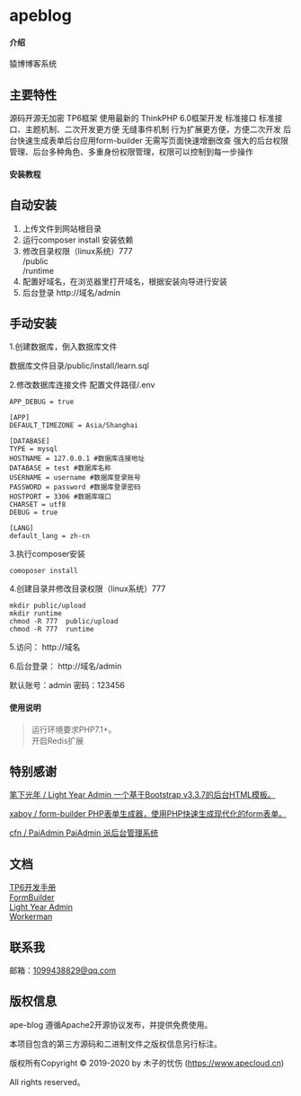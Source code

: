 # apeblog

#### 介绍
猿博博客系统

## 主要特性

源码开源无加密
TP6框架
使用最新的 ThinkPHP 6.0框架开发
标准接口
标准接口、主题机制、二次开发更方便
无缝事件机制 行为扩展更方便，方便二次开发
后台快速生成表单后台应用form-builder 无需写页面快速增删改查
强大的后台权限管理、后台多种角色、多重身份权限管理，权限可以控制到每一步操作

#### 安装教程

## 自动安装
1. 上传文件到网站根目录
2. 运行composer install 安装依赖
3. 修改目录权限（linux系统）777  
   /public  
   /runtime
4. 配置好域名，在浏览器里打开域名，根据安装向导进行安装
5. 后台登录 http://域名/admin
## 手动安装

1.创建数据库，倒入数据库文件

数据库文件目录/public/install/learn.sql

2.修改数据库连接文件
配置文件路径/.env

~~~
APP_DEBUG = true

[APP]
DEFAULT_TIMEZONE = Asia/Shanghai

[DATABASE]
TYPE = mysql
HOSTNAME = 127.0.0.1 #数据库连接地址
DATABASE = test #数据库名称
USERNAME = username #数据库登录账号
PASSWORD = password #数据库登录密码
HOSTPORT = 3306 #数据库端口
CHARSET = utf8
DEBUG = true

[LANG]
default_lang = zh-cn
~~~
3.执行composer安装

~~~
comoposer install
~~~

4.创建目录并修改目录权限（linux系统）777

~~~
mkdir public/upload 
mkdir runtime
chmod -R 777  public/upload
chmod -R 777  runtime
~~~

5.访问：
http://域名

6.后台登录：
http://域名/admin

默认账号：admin 密码：123456


#### 使用说明

> 运行环境要求PHP7.1+。  
> 开启Redis扩展


## 特别感谢

[笔下光年 / Light Year Admin   一个基于Bootstrap v3.3.7的后台HTML模板。](https://gitee.com/yinqi/Light-Year-Admin-Template) 

[xaboy / form-builder PHP表单生成器，使用PHP快速生成现代化的form表单。](https://gitee.com/xaboy/form-builder) 

[cfn / PaiAdmin   PaiAdmin 派后台管理系统](https://gitee.com/leapy/pai) 
   

## 文档

[TP6开发手册](https://www.kancloud.cn/manual/thinkphp6_0/content)  
[FormBuilder](http://php.form-create.com/)  
[Light Year Admin](http://www.itshubao.com/doc-lyear/lyear.html)  
[Workerman](http://doc.workerman.net/)  

## 联系我
邮箱：1099438829@qq.com  

## 版权信息

ape-blog 遵循Apache2开源协议发布，并提供免费使用。

本项目包含的第三方源码和二进制文件之版权信息另行标注。

版权所有Copyright © 2019-2020 by 木子的忧伤 (https://www.apecloud.cn)

All rights reserved。

